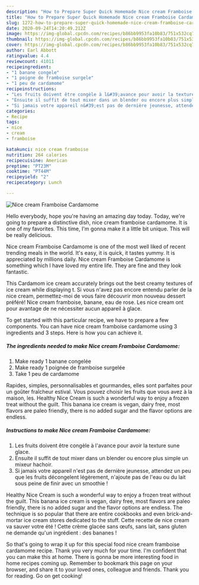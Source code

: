 ```yaml
---
description: "How to Prepare Super Quick Homemade Nice cream Framboise Cardamome"
title: "How to Prepare Super Quick Homemade Nice cream Framboise Cardamome"
slug: 1272-how-to-prepare-super-quick-homemade-nice-cream-framboise-cardamome
date: 2020-09-24T14:20:49.212Z
image: https://img-global.cpcdn.com/recipes/b86bb9953fa10b83/751x532cq70/nice-cream-framboise-cardamome-photo-principale-de-la-recette.jpg
thumbnail: https://img-global.cpcdn.com/recipes/b86bb9953fa10b83/751x532cq70/nice-cream-framboise-cardamome-photo-principale-de-la-recette.jpg
cover: https://img-global.cpcdn.com/recipes/b86bb9953fa10b83/751x532cq70/nice-cream-framboise-cardamome-photo-principale-de-la-recette.jpg
author: Earl Abbott
ratingvalue: 4.4
reviewcount: 41011
recipeingredient:
- "1 banane congele"
- "1 poigne de framboise surgele"
- "1 peu de cardamome"
recipeinstructions:
- "Les fruits doivent être congèle à l&#39;avance pour avoir la texture sune glace."
- "Ensuite il suffit de tout mixer dans un blender ou encore plus simple un mixeur hachoir."
- "Si jamais votre appareil n&#39;est pas de dernière jeunesse, attendez un peu que les fruits décongelent légèrement, n&#39;ajoute pas de l&#39;eau ou du lait sous peine de finir avec un smoothie !"
categories:
- Recipe
tags:
- nice
- cream
- framboise

katakunci: nice cream framboise 
nutrition: 264 calories
recipecuisine: American
preptime: "PT23M"
cooktime: "PT44M"
recipeyield: "2"
recipecategory: Lunch

---
```



![Nice cream Framboise Cardamome](https://img-global.cpcdn.com/recipes/b86bb9953fa10b83/751x532cq70/nice-cream-framboise-cardamome-photo-principale-de-la-recette.jpg)

Hello everybody, hope you're having an amazing day today. Today, we're going to prepare a distinctive dish, nice cream framboise cardamome. It is one of my favorites. This time, I'm gonna make it a little bit unique. This will be really delicious.

Nice cream Framboise Cardamome is one of the most well liked of recent trending meals in the world. It's easy, it is quick, it tastes yummy. It is appreciated by millions daily. Nice cream Framboise Cardamome is something which I have loved my entire life. They are fine and they look fantastic.

This Cardamom ice cream accurately brings out the best creamy textures of ice cream while displaying t. Si vous n&#39;avez pas encore entendu parler de la nice cream, permettez-moi de vous faire découvrir mon nouveau dessert préféré! Nice cream framboise, banane, eau de rose. Les nice cream ont pour avantage de ne nécessiter aucun appareil à glace.


To get started with this particular recipe, we have to prepare a few components. You can have nice cream framboise cardamome using 3 ingredients and 3 steps. Here is how you can achieve it.

<!--inarticleads1-->

##### The ingredients needed to make Nice cream Framboise Cardamome:

1. Make ready 1 banane congelée
1. Make ready 1 poignée de framboise surgelée
1. Take 1 peu de cardamome


Rapides, simples, personnalisables et gourmandes, elles sont parfaites pour un goûter fraîcheur estival. Vous pouvez choisir les fruits que vous avez à la maison, les. Healthy Nice Cream is such a wonderful way to enjoy a frozen treat without the guilt. This banana ice cream is vegan, dairy free, most flavors are paleo friendly, there is no added sugar and the flavor options are endless. 

<!--inarticleads2-->

##### Instructions to make Nice cream Framboise Cardamome:

1. Les fruits doivent être congèle à l&#39;avance pour avoir la texture sune glace.
1. Ensuite il suffit de tout mixer dans un blender ou encore plus simple un mixeur hachoir.
1. Si jamais votre appareil n&#39;est pas de dernière jeunesse, attendez un peu que les fruits décongelent légèrement, n&#39;ajoute pas de l&#39;eau ou du lait sous peine de finir avec un smoothie !


Healthy Nice Cream is such a wonderful way to enjoy a frozen treat without the guilt. This banana ice cream is vegan, dairy free, most flavors are paleo friendly, there is no added sugar and the flavor options are endless. The technique is so popular that there are entire cookbooks and even brick-and-mortar ice cream stores dedicated to the stuff. Cette recette de nice cream va sauver votre été ! Cette crème glacée sans œufs, sans lait, sans gluten ne demande qu&#39;un ingrédient : des bananes ! 

So that's going to wrap it up for this special food nice cream framboise cardamome recipe. Thank you very much for your time. I'm confident that you can make this at home. There is gonna be more interesting food in home recipes coming up. Remember to bookmark this page on your browser, and share it to your loved ones, colleague and friends. Thank you for reading. Go on get cooking!
